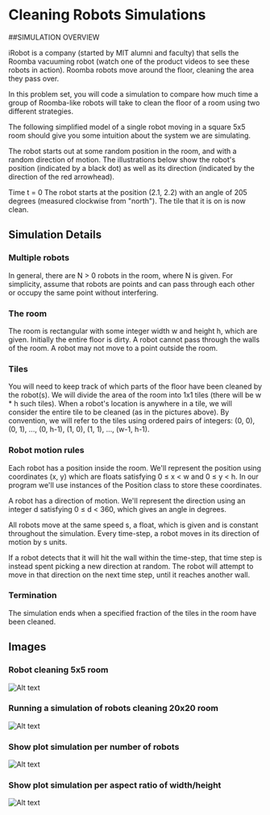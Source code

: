 # Cleaning Robots Simulations
##SIMULATION OVERVIEW

iRobot is a company (started by MIT alumni and faculty) that sells the Roomba vacuuming robot (watch one of the product videos to see these robots in action). Roomba robots move around the floor, cleaning the area they pass over.

In this problem set, you will code a simulation to compare how much time a group of Roomba-like robots will take to clean the floor of a room using two different strategies.

The following simplified model of a single robot moving in a square 5x5 room should give you some intuition about the system we are simulating.

The robot starts out at some random position in the room, and with a random direction of motion. The illustrations below show the robot's position (indicated by a black dot) as well as its direction (indicated by the direction of the red arrowhead).

  
Time t = 0
The robot starts at the position (2.1, 2.2) with an angle of 205 degrees (measured clockwise from "north"). The tile that it is on is now clean.



## Simulation Details

### Multiple robots
In general, there are N > 0 robots in the room, where N is given. For simplicity, assume that robots are points and can pass through each other or occupy the same point without interfering.

### The room
The room is rectangular with some integer width w and height h, which are given. Initially the entire floor is dirty. A robot cannot pass through the walls of the room. A robot may not move to a point outside the room.

### Tiles
You will need to keep track of which parts of the floor have been cleaned by the robot(s). We will divide the area of the room into 1x1 tiles (there will be w * h such tiles). When a robot's location is anywhere in a tile, we will consider the entire tile to be cleaned (as in the pictures above). By convention, we will refer to the tiles using ordered pairs of integers: (0, 0), (0, 1), ..., (0, h-1), (1, 0), (1, 1), ..., (w-1, h-1).

### Robot motion rules
Each robot has a position inside the room. We'll represent the position using coordinates (x, y) which are floats satisfying 0 ≤ x < w and 0 ≤ y < h. In our program we'll use instances of the Position class to store these coordinates.

A robot has a direction of motion. We'll represent the direction using an integer d satisfying 0 ≤ d < 360, which gives an angle in degrees.

All robots move at the same speed s, a float, which is given and is constant throughout the simulation. Every time-step, a robot moves in its direction of motion by s units.

If a robot detects that it will hit the wall within the time-step, that time step is instead spent picking a new direction at random. The robot will attempt to move in that direction on the next time step, until it reaches another wall.

### Termination
The simulation ends when a specified fraction of the tiles in the room have been cleaned.

## Images
### Robot cleaning 5x5 room

![Alt text](https://raw.github.com/hvu53/python_projects/master/CleaningRobots/images/irobot1.png "1 robot cleaning 5x5 room")

### Running a simulation of robots cleaning 20x20 room
![Alt text](https://raw.github.com/hvu53/python_projects/master/CleaningRobots/images/irobot2.png "many robot cleaning 20x20 room")

### Show plot simulation per number of robots
![Alt text](https://raw.github.com/hvu53/python_projects/master/CleaningRobots/images/plot1.png "1 robot cleaning 5x5 room")
### Show plot simulation per aspect ratio of width/height
![Alt text](https://raw.github.com/hvu53/python_projects/master/CleaningRobots/images/plot2.png "1 robot cleaning 5x5 room")
